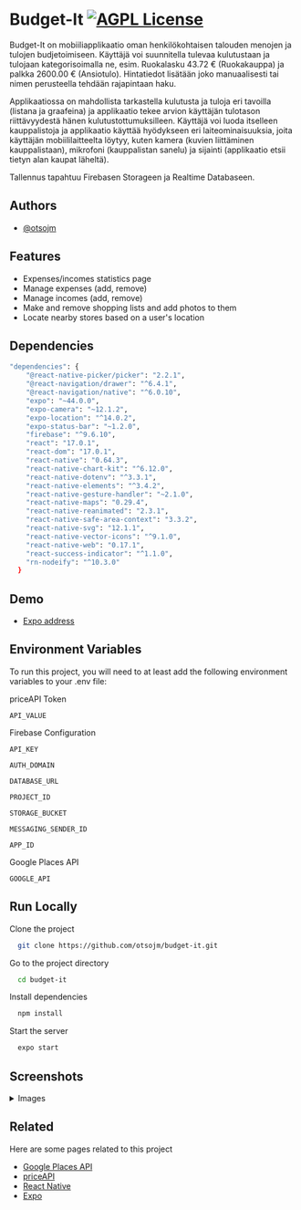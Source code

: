 
# Budget-It [![AGPL License](https://img.shields.io/badge/license-AGPL-blue.svg)](http://www.gnu.org/licenses/agpl-3.0)

Budget-It on mobiiliapplikaatio oman henkilökohtaisen talouden menojen ja tulojen budjetoimiseen. Käyttäjä voi suunnitella tulevaa kulutustaan ja tulojaan kategorisoimalla ne, esim. Ruokalasku 43.72 € (Ruokakauppa) ja palkka 2600.00 € (Ansiotulo). Hintatiedot lisätään joko manuaalisesti tai nimen perusteella tehdään rajapintaan haku.

Applikaatiossa on mahdollista tarkastella kulutusta ja tuloja eri tavoilla (listana ja graafeina) ja applikaatio tekee arvion käyttäjän tulotason riittävyydestä hänen kulutustottumuksilleen. Käyttäjä voi luoda itselleen kauppalistoja ja applikaatio käyttää hyödykseen eri laiteominaisuuksia, joita käyttäjän mobiililaitteelta löytyy, kuten kamera (kuvien liittäminen kauppalistaan), mikrofoni (kauppalistan sanelu) ja sijainti (applikaatio etsii tietyn alan kaupat läheltä).

Tallennus tapahtuu Firebasen Storageen ja Realtime Databaseen.

## Authors

- [@otsojm](https://www.github.com/otsojm)


## Features

- Expenses/incomes statistics page
- Manage expenses (add, remove)
- Manage incomes (add, remove)
- Make and remove shopping lists and add photos to them
- Locate nearby stores based on a user's location


## Dependencies

```bash
"dependencies": {
    "@react-native-picker/picker": "2.2.1",
    "@react-navigation/drawer": "^6.4.1",
    "@react-navigation/native": "^6.0.10",
    "expo": "~44.0.0",
    "expo-camera": "~12.1.2",
    "expo-location": "^14.0.2",
    "expo-status-bar": "~1.2.0",
    "firebase": "^9.6.10",
    "react": "17.0.1",
    "react-dom": "17.0.1",
    "react-native": "0.64.3",
    "react-native-chart-kit": "^6.12.0",
    "react-native-dotenv": "^3.3.1",
    "react-native-elements": "^3.4.2",
    "react-native-gesture-handler": "~2.1.0",
    "react-native-maps": "0.29.4",
    "react-native-reanimated": "2.3.1",
    "react-native-safe-area-context": "3.3.2",
    "react-native-svg": "12.1.1",
    "react-native-vector-icons": "^9.1.0",
    "react-native-web": "0.17.1",
    "react-success-indicator": "^1.1.0",
    "rn-nodeify": "^10.3.0"
  }
  ```


## Demo

- [Expo address](https://expo.dev/@/projects/budget-it)


## Environment Variables

To run this project, you will need to at least add the following environment variables to your .env file:

priceAPI Token

`API_VALUE`

Firebase Configuration

`API_KEY`

`AUTH_DOMAIN`

`DATABASE_URL`

`PROJECT_ID`

`STORAGE_BUCKET`

`MESSAGING_SENDER_ID`

`APP_ID`

Google Places API

`GOOGLE_API`



## Run Locally

Clone the project

```bash
  git clone https://github.com/otsojm/budget-it.git
```


Go to the project directory

```bash
  cd budget-it
```


Install dependencies

```bash
  npm install
```


Start the server

```bash
  expo start
```
    
## Screenshots

<details><summary>Images</summary>
<img src="https://i.ibb.co/CJYnmNz/1.jpg" width="250">
<img src="https://i.ibb.co/55PRgZ6/2.jpg" width="250">
<img src="https://i.ibb.co/LJ9zvTw/3.jpg" width="250">
<img src="https://i.ibb.co/Npm4zhC/6.jpg" width="250">
<img src="https://i.ibb.co/JkXqWrJ/5.jpg" width="250">
<img src="https://i.ibb.co/7yVrgwL/4.jpg" width="250">
</details>


## Related

Here are some pages related to this project

- [Google Places API](https://developers.google.com/maps/documentation/places/web-service/overview)
- [priceAPI](https://readme.priceapi.com/reference/request-process-overview)
- [React Native](https://reactnative.dev/)
- [Expo](https://expo.dev/)

